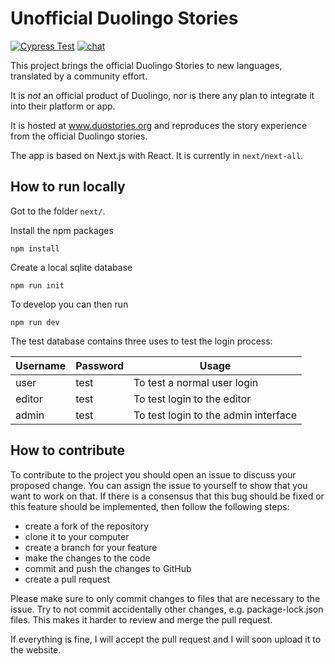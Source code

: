 # Unofficial Duolingo Stories
[![Cypress Test](https://github.com/rgerum/unofficial-duolingo-stories/actions/workflows/cypress.yml/badge.svg)](https://github.com/rgerum/unofficial-duolingo-stories/actions/workflows/cypress.yml)
[![chat](https://img.shields.io/discord/726701782075572277)](https://discord.com/invite/4NGVScARR3)


This project brings the official Duolingo Stories to new languages, translated by a community effort.

It is *not* an official product of Duolingo, nor is there any plan to integrate it into their platform or app.

It is hosted at www.duostories.org and reproduces the story experience from the official Duolingo stories.

The app is based on Next.js with React. It is currently in `next/next-all`.

## How to run locally
Got to the folder `next/`.

Install the npm packages
```
npm install
```

Create a local sqlite database
```
npm run init
```

To develop you can then run
```
npm run dev
```

The test database contains three uses to test the login process:

| Username | Password | Usage                                |
|----------|----------|--------------------------------------|
| user     | test     | To test a normal user login          |
| editor   | test     | To test login to the editor          |
|  admin   | test     | To test login to the admin interface |
   
## How to contribute
To contribute to the project you should open an issue to discuss your proposed change. 
You can assign the issue to yourself to show that you want to work on that.
If there is a consensus that this bug should be fixed or this feature should be implemented, 
then follow the following steps:

  - create a fork of the repository
  - clone it to your computer
  - create a branch for your feature
  - make the changes to the code
  - commit and push the changes to GitHub
  - create a pull request
  
Please make sure to only commit changes to files that are necessary to the issue.
Try to not commit accidentally other changes, e.g. package-lock.json files. 
This makes it harder to review and merge the pull request.  
  
If everything is fine, I will accept the pull request and I will soon upload it to the website.

